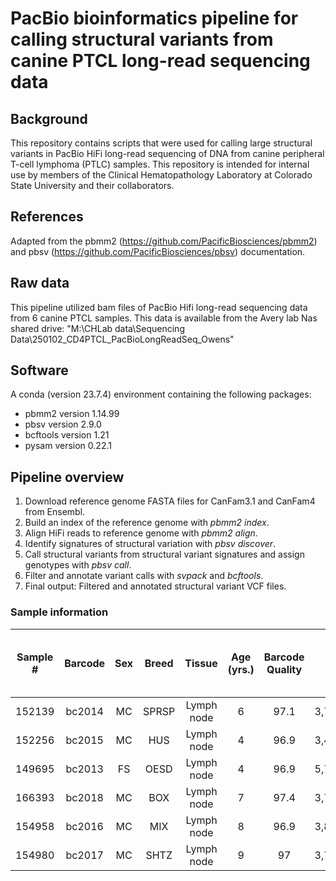 # PacBio bioinformatics pipeline for calling structural variants from canine PTCL long-read sequencing data
## Background
This repository contains scripts that were used for calling large structural variants in PacBio HiFi long-read sequencing of DNA from canine peripheral T-cell lymphoma (PTLC) samples. This repository is intended for internal use by members of the Clinical Hematopathology Laboratory at Colorado State University and their collaborators. 
## References
Adapted from the pbmm2 (https://github.com/PacificBiosciences/pbmm2) and pbsv (https://github.com/PacificBiosciences/pbsv) documentation.
## Raw data
This pipeline utilized bam files of PacBio Hifi long-read sequencing data from 6 canine PTCL samples. This data is available from the Avery lab Nas shared drive:
"M:\CHLab data\Sequencing Data\250102_CD4PTCL_PacBioLongReadSeq_Owens"
## Software
A conda (version 23.7.4) environment containing the following packages:
* pbmm2 version 1.14.99
* pbsv version 2.9.0
* bcftools version 1.21
* pysam version 0.22.1
## Pipeline overview
1. Download reference genome FASTA files for CanFam3.1 and CanFam4 from Ensembl.
2. Build an index of the reference genome with *pbmm2 index*.
3. Align HiFi reads to reference genome with *pbmm2 align*.
4. Identify signatures of structural variation with *pbsv discover*.
5. Call structural variants from structural variant signatures and assign genotypes with *pbsv call*.
6. Filter and annotate variant calls with *svpack* and *bcftools*.
7. Final output: Filtered and annotated structural variant VCF files.
### Sample information
| **Sample #**| **Barcode** | **Sex**| **Breed** | **Tissue** | **Age (yrs.)**| **Barcode Quality**| **HiFi Reads** | **HiFi Yield (GB)**| **HiFi Read Length (mean, bp)** | **HiFi Read Quality (median, QV)**|
|:-----------:|:-----------:|:------:|:---------:|:----------:|:-------------:|:------------------:|:--------------:|:------------------:|:-------------------------------:|:---------------------------------:|
| 152139      | bc2014      | MC     | SPRSP     | Lymph node | 6             | 97.1               | 3,735,101      | 28.0               | 7,507                           | Q37                               |
| 152256      | bc2015      | MC     | HUS       | Lymph node | 4             | 96.9               | 3,474,221      | 23.1               | 6,660                           | Q38                               |
| 149695      | bc2013      | FS     | OESD      | Lymph node | 4             | 96.9               | 5,733,070      | 32.2               | 5,614                           | Q40                               |
| 166393      | bc2018      | MC     | BOX       | Lymph node | 7             | 97.4               | 3,766,001      | 25.0               | 6,639                           | Q39                               |
| 154958      | bc2016      | MC     | MIX       | Lymph node | 8             | 96.9               | 3,833,417      | 26.8               | 6,989                           | Q37                               |
| 154980      | bc2017      | MC     | SHTZ      | Lymph node | 9             | 97                 | 3,715,223      | 28.0               | 7,553                           | Q37                               |
